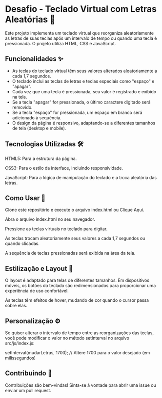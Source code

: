 # Desafio - Teclado Virtual com Letras Aleatórias 🎹

Este projeto implementa um teclado virtual que reorganiza aleatoriamente as letras de suas teclas após um intervalo de tempo ou quando uma tecla é pressionada. O projeto utiliza HTML, CSS e JavaScript.

## Funcionalidades ✨

- As teclas do teclado virtual têm seus valores alterados aleatoriamente a cada 1,7 segundos.
- O teclado inclui as teclas de letras e teclas especiais como "espaço" e "apagar".
- Cada vez que uma tecla é pressionada, seu valor é registrado e exibido na tela.
- Se a tecla "apagar" for pressionada, o último caractere digitado será removido.
- Se a tecla "espaço" for pressionada, um espaço em branco será adicionado à sequência.
- O design da página é responsivo, adaptando-se a diferentes tamanhos de tela (desktop e mobile).

## Tecnologias Utilizadas 🛠️

HTML5: Para a estrutura da página.

CSS3: Para o estilo da interface, incluindo responsividade.

JavaScript: Para a lógica de manipulação do teclado e a troca aleatória das letras.

## Como Usar 🚀

Clone este repositório e execute o arquivo index.html ou <a hrfe="https://kaue-alves.github.io/desafio-pete/">Clique Aqui</a>.

Abra o arquivo index.html no seu navegador.

Pressione as teclas virtuais no teclado para digitar.

As teclas trocam aleatoriamente seus valores a cada 1,7 segundos ou quando clicadas.

A sequência de teclas pressionadas será exibida na área da tela.

## Estilização e Layout 🎨

O layout é adaptado para telas de diferentes tamanhos. Em dispositivos móveis, os botões do teclado são redimensionados para proporcionar uma experiência de uso confortável.

As teclas têm efeitos de hover, mudando de cor quando o cursor passa sobre elas.

## Personalização ⚙️

Se quiser alterar o intervalo de tempo entre as reorganizações das teclas, você pode modificar o valor no método setInterval no arquivo src/js/index.js:

setInterval(mudarLetras, 1700); // Altere 1700 para o valor desejado (em milissegundos)

## Contribuindo 🤝

Contribuições são bem-vindas! Sinta-se à vontade para abrir uma issue ou enviar um pull request.
